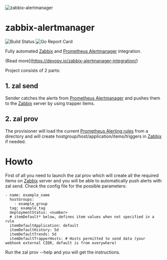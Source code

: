 ![zabbix-alertmanager](http://devopy.io/wp-content/uploads/2019/02/zal-200.png)

# zabbix-alertmanager

![Build Status](https://travis-ci.com/devopyio/zabbix-alertmanager.svg?branch=master)
![Go Report Card](https://goreportcard.com/badge/github.com/devopyio/zabbix-alertmanager)

Fully automated [Zabbix](https://www.zabbix.com/) and [Prometheus Alertmanager](https://prometheus.io/docs/alerting/alertmanager/) integration. 

(Read more](https://devopy.io/zabbix-alertmanager-integration/)

 Project consists of 2 parts:
## 1. zal send
Sender catches the alerts from [Prometheus Alertmanager](https://prometheus.io/docs/alerting/alertmanager/) and pushes them to the [Zabbix](https://www.zabbix.com/) server by using trapper items.
 ## 2. zal prov
The provisioner will load the current [Prometheus Alerting rules](https://prometheus.io/docs/prometheus/latest/configuration/alerting_rules/) from a directory and will create hostgroup/host/application/items/triggers in [Zabbix](https://www.zabbix.com/) if needed. 
 # Howto
First of all you need to launch the zal prov which will create all the required items on [Zabbix](https://www.zabbix.com/) server and you will be able to
automatically push alerts with zal send.
 Check the config file for the possible parameters: 
```
- name: example_name
  hostGroups:
    - example_group
  tag: example_tag
  deploymentStatus: <number>
  # itemDefault* below, defines item values when not specified in a rule
  itemDefaultApplication: default
  itemDefaultHistory: 5d
  itemDefaultTrends: 5d
  itemDefaultTrapperHosts: # Hosts permitted to send data (your webhook external CIDR, default is from everywhere)
  ```
  Run the zal prov --help and you will get the instructions.
  
